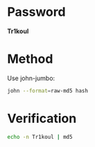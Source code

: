 # Password

__Tr1koul__

# Method

Use john-jumbo:

```bash
john --format=raw-md5 hash
```

# Verification

```bash
echo -n Tr1koul | md5
```
